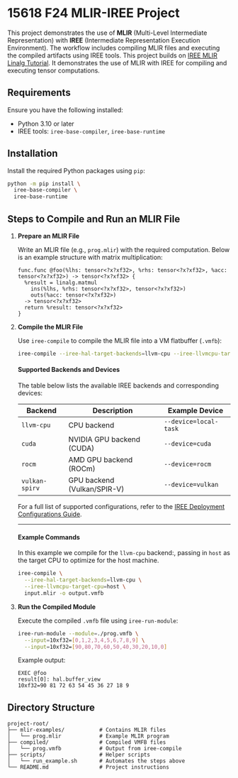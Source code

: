 # 15618 F24 MLIR-IREE Project

This project demonstrates the use of **MLIR** (Multi-Level Intermediate Representation) with **IREE** (Intermediate Representation Execution Environment). The workflow includes compiling MLIR files and executing the compiled artifacts using IREE tools. This project builds on [IREE MLIR Linalg Tutorial](https://iree.dev/community/blog/2024-01-29-iree-mlir-linalg-tutorial/). It demonstrates the use of MLIR with IREE for compiling and executing tensor computations.

## Requirements

Ensure you have the following installed:
- Python 3.10 or later
- IREE tools: `iree-base-compiler`, `iree-base-runtime`

## Installation

Install the required Python packages using `pip`:

```bash
python -m pip install \
  iree-base-compiler \
  iree-base-runtime
```

## Steps to Compile and Run an MLIR File

1. **Prepare an MLIR File**

   Write an MLIR file (e.g., `prog.mlir`) with the required computation. Below is an example structure with matrix multiplication:

   ```mlir
   func.func @foo(%lhs: tensor<?x?xf32>, %rhs: tensor<?x?xf32>, %acc: tensor<?x?xf32>) -> tensor<?x?xf32> {
     %result = linalg.matmul
       ins(%lhs, %rhs: tensor<?x?xf32>, tensor<?x?xf32>)
       outs(%acc: tensor<?x?xf32>)
     -> tensor<?x?xf32>
     return %result: tensor<?x?xf32>
   }
   ```

2. **Compile the MLIR File**

   Use `iree-compile` to compile the MLIR file into a VM flatbuffer (`.vmfb`):

   ```bash
   iree-compile --iree-hal-target-backends=llvm-cpu --iree-llvmcpu-target-cpu=host prog.mlir -o ./prog.vmfb
   ```
   #### Supported Backends and Devices

   The table below lists the available IREE backends and corresponding devices:

   | Backend          | Description                   | Example Device           |
   |-------------------|-------------------------------|--------------------------|
   | `llvm-cpu`       | CPU backend                   | `--device=local-task`    |
   | `cuda`           | NVIDIA GPU backend (CUDA)     | `--device=cuda`          |
   | `rocm`           | AMD GPU backend (ROCm)        | `--device=rocm`          |
   | `vulkan-spirv`   | GPU backend (Vulkan/SPIR-V)   | `--device=vulkan`        |

   For a full list of supported configurations, refer to the [IREE Deployment Configurations Guide](https://iree.dev/guides/deployment-configurations/).

   ---

   #### Example Commands

    In this example we compile for the `llvm-cpu` backend:\, passing in `host` as the target CPU to optimize
    for the host machine.

   ```bash
   iree-compile \
     --iree-hal-target-backends=llvm-cpu \
     --iree-llvmcpu-target-cpu=host \
     input.mlir -o output.vmfb
    ```

3. **Run the Compiled Module**

   Execute the compiled `.vmfb` file using `iree-run-module`:

   ```bash
   iree-run-module --module=./prog.vmfb \
     --input=10xf32=[0,1,2,3,4,5,6,7,8,9] \
     --input=10xf32=[90,80,70,60,50,40,30,20,10,0]
   ```

   Example output:

   ```
   EXEC @foo
   result[0]: hal.buffer_view
   10xf32=90 81 72 63 54 45 36 27 18 9
   ```

## Directory Structure

```
project-root/
├── mlir-examples/           # Contains MLIR files
│   └── prog.mlir            # Example MLIR program
├── compiled/                # Compiled VMFB files
│   └── prog.vmfb            # Output from iree-compile
├── scripts/                 # Helper scripts
│   └── run_example.sh       # Automates the steps above
└── README.md                # Project instructions
```

